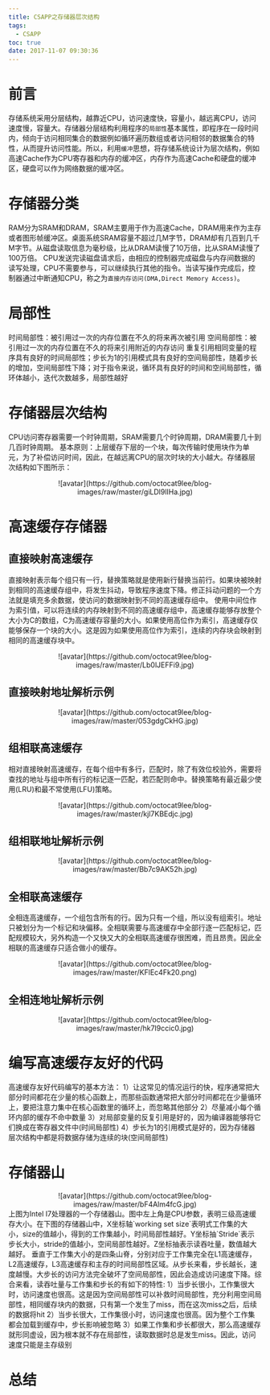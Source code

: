 ```yaml
---
title: CSAPP之存储器层次结构
tags:
  - CSAPP
toc: true
date: 2017-11-07 09:30:36
---
```

# 前言
存储系统采用分层结构，越靠近CPU，访问速度快，容量小，越远离CPU，访问速度慢，容量大。存储器分层结构利用程序的`局部性`基本属性，即程序在一段时间内，倾向于访问相同集合的数据例如循环遍历数组或者访问相邻的数据集合的特性，从而提升访问性能。所以，利用`缓冲`思想，将存储系统设计为层次结构，例如高速Cache作为CPU寄存器和内存的缓冲区，内存作为高速Cache和硬盘的缓冲区，硬盘可以作为网络数据的缓冲区。

# 存储器分类
RAM分为SRAM和DRAM，SRAM主要用于作为高速Cache，DRAM用来作为主存或者图形帧缓冲区。桌面系统SRAM容量不超过几M字节，DRAM却有几百到几千M字节。从磁盘读取信息为毫秒级，比从DRAM读慢了10万倍，比从SRAM读慢了100万倍。
CPU发送完读磁盘请求后，由相应的控制器完成磁盘与内存间数据的读写处理，CPU不需要参与，可以继续执行其他的指令。当读写操作完成后，控制器通过中断通知CPU，称之为`直接内存访问(DMA,Direct Memory Access)`。

# 局部性
时间局部性：被引用过一次的内存位置在不久的将来再次被引用
空间局部性：被引用过一次的内存位置在不久的将来引用附近的内存访问
重复引用相同变量的程序具有良好的时间局部性；步长为1的引用模式具有良好的空间局部性，随着步长的增加，空间局部性下降；对于指令来说，循环具有良好的时间和空间局部性，循环体越小，迭代次数越多，局部性越好

# 存储器层次结构
CPU访问寄存器需要一个时钟周期，SRAM需要几个时钟周期，DRAM需要几十到几百时钟周期。
基本原则：上层缓存下层的一个块，每次传输时使用块作为单元，为了补偿访问时间，因此，在越远离CPU的层次时块的大小越大。存储器层次结构如下图所示：
<!--more-->
<center>![avatar](https://github.com/octocat9lee/blog-images/raw/master/giLDl9lIHa.jpg)</center>

# 高速缓存存储器
## 直接映射高速缓存
直接映射表示每个组只有一行，替换策略就是使用新行替换当前行。如果块被映射到相同的高速缓存组中，将发生抖动，导致程序速度下降。修正抖动问题的一个方法就是填充多余数据，使访问的数据映射到不同的高速缓存组中。
使用中间位作为索引值，可以将连续的内存映射到不同的高速缓存组中，高速缓存能够存放整个大小为C的数组，C为高速缓存容量的大小。如果使用高位作为索引，高速缓存仅能够保存一个块的大小。这是因为如果使用高位作为索引，连续的内存块会映射到相同的高速缓存块中。
<center>![avatar](https://github.com/octocat9lee/blog-images/raw/master/Lb0lJEFFi9.jpg)</center>

## 直接映射地址解析示例
<center>![avatar](https://github.com/octocat9lee/blog-images/raw/master/053gdgCkHG.jpg)</center>

## 组相联高速缓存
相对直接映射高速缓存，在每个组中有多行，匹配时，除了有效位校验外，需要将查找的地址与组中所有行的标记逐一匹配，若匹配则命中。替换策略有最近最少使用(LRU)和最不常使用(LFU)策略。
<center>![avatar](https://github.com/octocat9lee/blog-images/raw/master/kjl7KBEdjc.jpg)</center>

## 组相联地址解析示例
<center>![avatar](https://github.com/octocat9lee/blog-images/raw/master/Bb7c9AK52h.jpg)</center>

## 全相联高速缓存
全相连高速缓存，一个组包含所有的行。因为只有一个组，所以没有组索引。地址只被划分为一个标记和块偏移。全相联需要与高速缓存中全部行逐一匹配标记，匹配规模较大，另外构造一个又快又大的全相联高速缓存很困难，而且昂贵。因此全相联的高速缓存只适合做小的缓存。
<center>![avatar](https://github.com/octocat9lee/blog-images/raw/master/KFlEc4Fk20.png)</center>

## 全相连地址解析示例
<center>![avatar](https://github.com/octocat9lee/blog-images/raw/master/hk7I9ccic0.jpg)</center>

# 编写高速缓存友好的代码
高速缓存友好代码编写的基本方法：
1）让这常见的情况运行的快，程序通常把大部分时间都花在少量的核心函数上，而那些函数通常把大部分时间都花在少量循环上，要把注意力集中在核心函数里的循环上，而忽略其他部分
2）尽量减小每个循环内部的缓存不命中数量
3）对局部变量的反复引用是好的，因为编译器能够将它们换成在寄存器文件中(时间局部性)
4）步长为1的引用模式是好的，因为存储器层次结构中都是将数据存储为连续的块(空间局部性)

# 存储器山
<center>![avatar](https://github.com/octocat9lee/blog-images/raw/master/bF4Alm4fcG.jpg)</center>
上图为Intel I7处理器的一个存储器山。图中左上角是CPU参数，表明三级高速缓存大小。在下图的存储器山中，X坐标轴`working set size`表明式工作集的大小，size的值越小，得到的工作集越小，时间局部性越好。Y坐标抽`Stride`表示步长大小，stride的值越小，空间局部性越好。Z坐标抽表示读吞吐量，数值越大越好。
垂直于工作集大小的是四条山脊，分别对应于工作集完全在L1高速缓存，L2高速缓存，L3高速缓存和主存的时间局部性区域。从步长来看，步长越长，速度越慢。大步长的访问方法完全破坏了空间局部性，因此会造成访问速度下降。综合来看，读吞吐量与工作集和步长的有如下的特性:
1）当步长很小，工作集很大时，访问速度也很高。这是因为空间局部性可以补救时间局部性，充分利用空间局部性，相同缓存块内的数据，只有第一个发生了miss，而在这次miss之后，后续的数据将hit
2）当步长很大，工作集很小时，访问速度也很高。因为整个工作集都会加载到缓存中，步长影响被忽略
3）如果工作集和步长都很大，那么高速缓存就形同虚设，因为根本就不存在局部性，读取数据时总是发生miss。因此，访问速度只能是主存级别

# 总结
